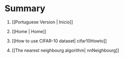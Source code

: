# Summary


1. [[Portuguese Version | Inicio]]

1. [[Home | Home]]

1. [[How to use CIFAR-10 dataset| cifar10Howto]]

1. [[The nearest neighbourg algorithm| nnNeighbourg]]

